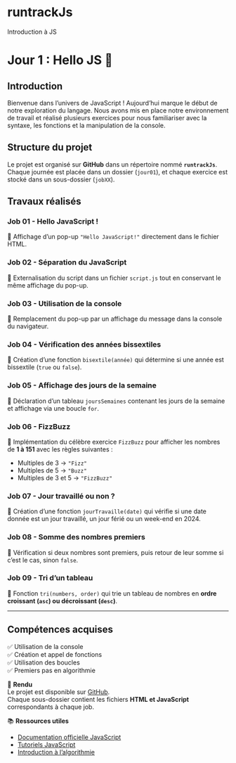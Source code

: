 # runtrackJs
Introduction à JS

# Jour 1 : Hello JS 🚀

## Introduction
Bienvenue dans l’univers de JavaScript ! Aujourd’hui marque le début de notre exploration du langage. Nous avons mis en place notre environnement de travail et réalisé plusieurs exercices pour nous familiariser avec la syntaxe, les fonctions et la manipulation de la console.

## Structure du projet
Le projet est organisé sur **GitHub** dans un répertoire nommé **`runtrackJs`**.  
Chaque journée est placée dans un dossier (`jour01`), et chaque exercice est stocké dans un sous-dossier (`jobXX`).

## Travaux réalisés

### Job 01 - Hello JavaScript !
🔹 Affichage d’un pop-up `"Hello JavaScript!"` directement dans le fichier HTML.

### Job 02 - Séparation du JavaScript
🔹 Externalisation du script dans un fichier `script.js` tout en conservant le même affichage du pop-up.

### Job 03 - Utilisation de la console
🔹 Remplacement du pop-up par un affichage du message dans la console du navigateur.

### Job 04 - Vérification des années bissextiles
🔹 Création d’une fonction `bisextile(année)` qui détermine si une année est bissextile (`true` ou `false`).

### Job 05 - Affichage des jours de la semaine
🔹 Déclaration d’un tableau `joursSemaines` contenant les jours de la semaine et affichage via une boucle `for`.

### Job 06 - FizzBuzz
🔹 Implémentation du célèbre exercice `FizzBuzz` pour afficher les nombres de **1 à 151** avec les règles suivantes :
  - Multiples de 3 → `"Fizz"`
  - Multiples de 5 → `"Buzz"`
  - Multiples de 3 et 5 → `"FizzBuzz"`

### Job 07 - Jour travaillé ou non ?
🔹 Création d’une fonction `jourTravaille(date)` qui vérifie si une date donnée est un jour travaillé, un jour férié ou un week-end en 2024.

### Job 08 - Somme des nombres premiers
🔹 Vérification si deux nombres sont premiers, puis retour de leur somme si c’est le cas, sinon `false`.

### Job 09 - Tri d’un tableau
🔹 Fonction `tri(numbers, order)` qui trie un tableau de nombres en **ordre croissant (`asc`) ou décroissant (`desc`)**.

---

## Compétences acquises
✅ Utilisation de la console  
✅ Création et appel de fonctions  
✅ Utilisation des boucles  
✅ Premiers pas en algorithmie  

📌 **Rendu**  
Le projet est disponible sur [GitHub](https://github.com/prenom-nom/runtrackJs).  
Chaque sous-dossier contient les fichiers **HTML et JavaScript** correspondants à chaque job.

📚 **Ressources utiles**
- [Documentation officielle JavaScript](https://developer.mozilla.org/fr/docs/Web/JavaScript)
- [Tutoriels JavaScript](https://developer.mozilla.org/fr/docs/Web/Tutoriel/JavaScript)
- [Introduction à l’algorithmie](https://fr.wikipedia.org/wiki/Algorithmique)
